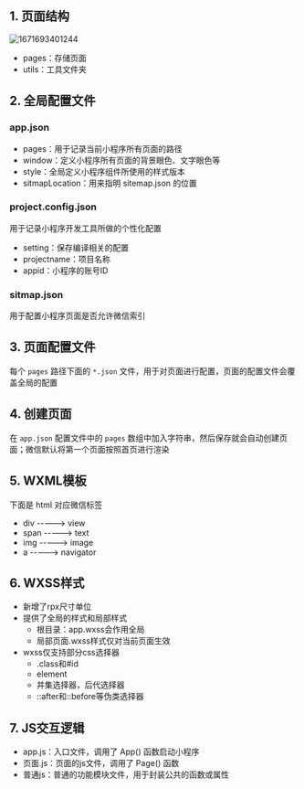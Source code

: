 ## 1. 页面结构

![1671693401244](https://cdn.jsdelivr.net/gh/hackerhaiJu/note-picture@main/note-picture/1671693401244.png)



- pages：存储页面
- utils：工具文件夹

## 2. 全局配置文件

### app.json

- pages：用于记录当前小程序所有页面的路径
- window：定义小程序所有页面的背景眼色、文字眼色等
- style：全局定义小程序组件所使用的样式版本
- sitmapLocation：用来指明 sitemap.json 的位置

### project.config.json

用于记录小程序开发工具所做的个性化配置

- setting：保存编译相关的配置
- projectname：项目名称
- appid：小程序的账号ID

### sitmap.json

用于配置小程序页面是否允许微信索引

## 3. 页面配置文件

每个 `pages` 路径下面的 `*.json`  文件，用于对页面进行配置，页面的配置文件会覆盖全局的配置

## 4. 创建页面

在 `app.json` 配置文件中的 `pages` 数组中加入字符串，然后保存就会自动创建页面；微信默认将第一个页面按照首页进行渲染

## 5. WXML模板

下面是 html 对应微信标签

- div    ----->  view
- span ----->  text
- img   ----->  image
- a        -----> navigator

## 6. WXSS样式

- 新增了rpx尺寸单位
- 提供了全局的样式和局部样式
  - 根目录：app.wxss会作用全局
  - 局部页面.wxss样式仅对当前页面生效
- wxss仅支持部分css选择器
  - .class和#id
  - element
  - 并集选择器，后代选择器
  - ::after和::before等伪类选择器

## 7. JS交互逻辑

- app.js：入口文件，调用了 App() 函数启动小程序
- 页面.js：页面的js文件，调用了 Page() 函数
- 普通js：普通的功能模块文件，用于封装公共的函数或属性